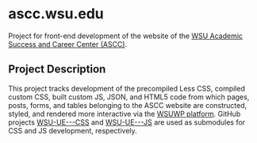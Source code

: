 # ascc.wsu.edu
Project for front-end development of the website of the [WSU Academic Success and Career Center (ASCC)](https://ascc.wsu.edu).

## Project Description
This project tracks development of the precompiled Less CSS, compiled custom CSS, built custom JS, JSON, and HTML5 code from which pages, posts, forms, and tables belonging to the ASCC website are constructed, styled, and rendered more interactive via the [WSUWP platform](https://github.com/washingtonstateuniversity/wsuwp-platform). GitHub projects [WSU-UE---CSS](https://github.com/invokeImmediately/WSU-UE---CSS) and [WSU-UE---JS](https://github.com/invokeImmediately/WSU-UE---JS) are used as submodules for CSS and JS development, respectively.

